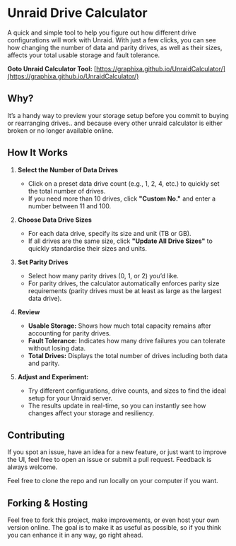 # Unraid Drive Calculator 

A quick and simple tool to help you figure out how different drive configurations will work with Unraid. With just a few clicks, you can see how changing the number of data and parity drives, as well as their sizes, affects your total usable storage and fault tolerance.

**Goto Unraid Calculator Tool:** [https://graphixa.github.io/UnraidCalculator/](https://graphixa.github.io/UnraidCalculator/)

## Why?

It’s a handy way to preview your storage setup before you commit to buying or rearranging drives.. and because every other unraid calculator is either broken or no longer available online.

## How It Works

1. **Select the Number of Data Drives**
   - Click on a preset data drive count (e.g., 1, 2, 4, etc.) to quickly set the total number of drives.
   - If you need more than 10 drives, click **"Custom No."** and enter a number between 11 and 100.

2. **Choose Data Drive Sizes**
   - For each data drive, specify its size and unit (TB or GB).
   - If all drives are the same size, click **"Update All Drive Sizes"** to quickly standardise their sizes and units.

3. **Set Parity Drives**
   - Select how many parity drives (0, 1, or 2) you’d like.
   - For parity drives, the calculator automatically enforces parity size requirements (parity drives must be at least as large as the largest data drive).

4. **Review**
   - **Usable Storage:** Shows how much total capacity remains after accounting for parity drives.
   - **Fault Tolerance:** Indicates how many drive failures you can tolerate without losing data.
   - **Total Drives:** Displays the total number of drives including both data and parity.

5. **Adjust and Experiment:**
   - Try different configurations, drive counts, and sizes to find the ideal setup for your Unraid server.
   - The results update in real-time, so you can instantly see how changes affect your storage and resiliency.

## Contributing

If you spot an issue, have an idea for a new feature, or just want to improve the UI, feel free to open an issue or submit a pull request. Feedback is always welcome.

Feel free to clone the repo and run locally on your computer if you want. 

## Forking & Hosting

Feel free to fork this project, make improvements, or even host your own version online. The goal is to make it as useful as possible, so if you think you can enhance it in any way, go right ahead.


